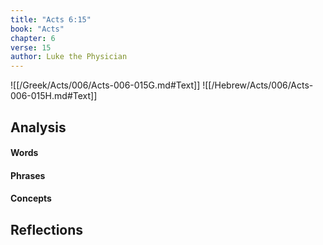 ```yaml
---
title: "Acts 6:15"
book: "Acts"
chapter: 6
verse: 15
author: Luke the Physician
---
```

![[/Greek/Acts/006/Acts-006-015G.md#Text]]
![[/Hebrew/Acts/006/Acts-006-015H.md#Text]]

## Analysis

#### Words

#### Phrases

#### Concepts

## Reflections
